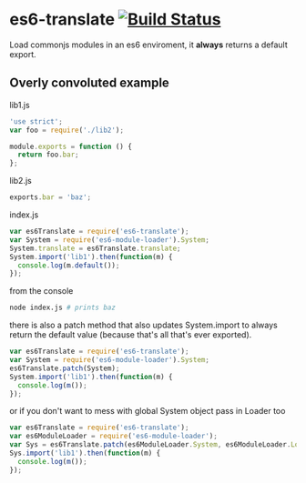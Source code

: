 es6-translate [![Build Status](https://travis-ci.org/calvinmetcalf/es6-translate.svg)](https://travis-ci.org/calvinmetcalf/es6-translate)
===

Load commonjs modules in an es6 enviroment, it **always** returns a default export.

## Overly convoluted example

lib1.js

```js
'use strict';
var foo = require('./lib2');

module.exports = function () {
  return foo.bar;
};
```

lib2.js

```js
exports.bar = 'baz';
```

index.js

```js
var es6Translate = require('es6-translate');
var System = require('es6-module-loader').System;
System.translate = es6Translate.translate;
System.import('lib1').then(function(m) {
  console.log(m.default());
});
```
from the console

```bash
node index.js # prints baz
```

there is also a patch method that also updates System.import to always return the default value (because that's all that's ever exported).

```js
var es6Translate = require('es6-translate');
var System = require('es6-module-loader').System;
es6Translate.patch(System);
System.import('lib1').then(function(m) {
  console.log(m());
});
```

or if you don't want to mess with global System object pass in Loader too

```js
var es6Translate = require('es6-translate');
var es6ModuleLoader = require('es6-module-loader');
var Sys = es6Translate.patch(es6ModuleLoader.System, es6ModuleLoader.Loader);
Sys.import('lib1').then(function(m) {
  console.log(m());
});
```